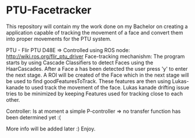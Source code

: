 # PTU-Facetracker

This repository will contain my the work done on my Bachelor on creating a application capable of tracking the movement of a face and convert them into proper movements for the PTU system. 

PTU - Flir PTU D48E => Controlled using ROS node: http://wiki.ros.org/flir_ptu_driver
Face-tracking mechanishm:
The program starts by using Cascade Classifiers to detect Faces using the HaarCascades. 
After a Face a has been detected  the user press 'y' to enter the next stage. 
A ROI will be created of the Face which in the next stage will be used to find goodFeaturesToTrack.
These features are then using Lukas-kanade to used track the movement of the face. 
Lukas kanade drifting issue  tries to be minimized by keeping Features used for tracking close to each other. 

Controller: Is at moment a simple P-controller => no transfer function has been determined yet :(


More info will be added later :) 
Enjoy.
